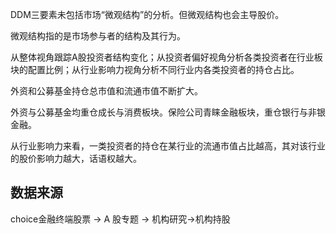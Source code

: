 DDM三要素未包括市场“微观结构”的分析。但微观结构也会主导股价。

微观结构指的是市场参与者的结构及其行为。

从整体视角跟踪A股投资者结构变化；从投资者偏好视角分析各类投资者在行业板块的配置比例；从行业影响力视角分析不同行业内各类投资者的持仓占比。

外资和公募基金持仓总市值和流通市值不断扩大。

外资与公募基金均重仓成长与消费板块。保险公司青睐金融板块，重仓银行与非银金融。

从行业影响力来看，一类投资者的持仓在某行业的流通市值占比越高，其对该行业的股价影响力越大，话语权越大。
## 数据来源
choice金融终端股票 -> A 股专题 -> 机构研究->机构持股



